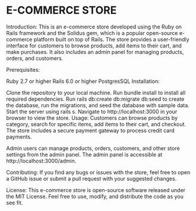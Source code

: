 # E-COMMERCE STORE

Introduction:
This is an e-commerce store developed using the Ruby on Rails framework and the Solidus gem, which is a popular open-source e-commerce platform built on top of Rails. The store provides a user-friendly interface for customers to browse products, add items to their cart, and make purchases. It also includes an admin panel for managing products, orders, and customers.

Prerequisites:

Ruby 2.7 or higher
Rails 6.0 or higher
PostgresSQL
Installation:

Clone the repository to your local machine.
Run bundle install to install all required dependencies.
Run rails db:create db:migrate db:seed to create the database, run the migrations, and seed the database with sample data.
Start the server using rails s.
Navigate to http://localhost:3000 in your browser to view the store.
Usage:
Customers can browse products by category, search for specific items, add items to their cart, and checkout. The store includes a secure payment gateway to process credit card payments.

Admin users can manage products, orders, customers, and other store settings from the admin panel. The admin panel is accessible at http://localhost:3000/admin.

Contributing:
If you find any bugs or issues with the store, feel free to open a GitHub issue or submit a pull request with your suggested changes.

License:
This e-commerce store is open-source software released under the MIT License. Feel free to use, modify, and distribute the code as you see fit.
